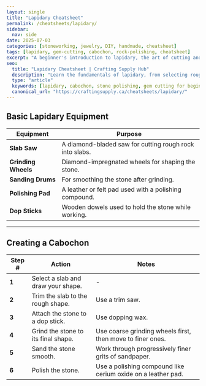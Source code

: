 ```yaml
---
layout: single
title: "Lapidary Cheatsheet"
permalink: /cheatsheets/lapidary/
sidebar:
  nav: side
date: 2025-07-03
categories: [stoneworking, jewelry, DIY, handmade, cheatsheet]
tags: [lapidary, gem-cutting, cabochon, rock-polishing, cheatsheet]
excerpt: "A beginner's introduction to lapidary, the art of cutting and polishing stones. This cheatsheet covers the basic equipment and the process of creating a cabochon."
seo:
  title: "Lapidary Cheatsheet | Crafting Supply Hub"
  description: "Learn the fundamentals of lapidary, from selecting rough stones to grinding, shaping, and polishing them into finished gems."
  type: "article"
  keywords: [lapidary, cabochon, stone polishing, gem cutting for beginners]
  canonical_url: "https://craftingsupply.ca/cheatsheets/lapidary/"
---
```


## Basic Lapidary Equipment

| Equipment           | Purpose                                               |
|---------------------|-------------------------------------------------------|
| **Slab Saw**        | A diamond-bladed saw for cutting rough rock into slabs. |
| **Grinding Wheels** | Diamond-impregnated wheels for shaping the stone.     |
| **Sanding Drums**   | For smoothing the stone after grinding.               |
| **Polishing Pad**   | A leather or felt pad used with a polishing compound. |
| **Dop Sticks**      | Wooden dowels used to hold the stone while working.   |

---

## Creating a Cabochon

| Step # | Action                                       | Notes                                                    |
|--------|----------------------------------------------|----------------------------------------------------------|
| **1**  | Select a slab and draw your shape.           | -                                                        |
| **2**  | Trim the slab to the rough shape.            | Use a trim saw.                                          |
| **3**  | Attach the stone to a dop stick.             | Use dopping wax.                                         |
| **4**  | Grind the stone to its final shape.          | Use coarse grinding wheels first, then move to finer ones. |
| **5**  | Sand the stone smooth.                       | Work through progressively finer grits of sandpaper.     |
| **6**  | Polish the stone.                            | Use a polishing compound like cerium oxide on a leather pad. |
